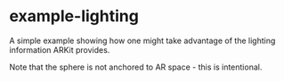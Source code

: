 #  example-lighting

A simple example showing how one might take advantage of the lighting information ARKit provides. 

Note that the sphere is not anchored to AR space - this is intentional. 
